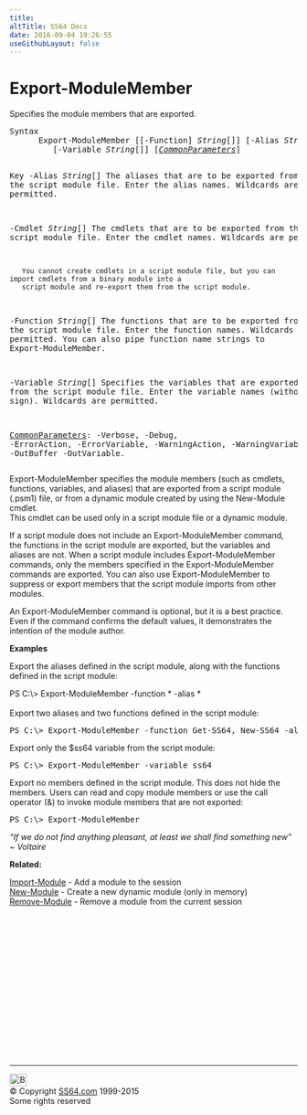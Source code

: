 ```yaml
---
title:
altTitle: SS64 Docs
date: 2016-09-04 19:26:55
useGithubLayout: false
---
```

<!-- #BeginLibraryItem "/Library/head_ps.lbi" --><!-- #EndLibraryItem --><h1>Export-ModuleMember</h1>
<p>Specifies the module members that are exported.</p>
<pre>Syntax
      Export-ModuleMember [[-Function] <i>String</i>[]] [-Alias <i>String</i>[]] [-Cmdlet <i>String</i>[]]
         [-Variable <i>String</i>[]] [<a href="common.html"><i>CommonParameters</i></a>]

Key
   -Alias <i>String</i>[]
       The aliases that are to be exported from the script module file.
       Enter the alias names. Wildcards are permitted.
        
   -Cmdlet <i>String</i>[]
       The cmdlets that are to be exported from the script module file.
       Enter the cmdlet names. Wildcards are permitted.
        
       You cannot create cmdlets in a script module file, but you can import cmdlets from a binary module into a 
       script module and re-export them from the script module.
        
   -Function <i>String</i>[]
       The functions that are to be exported from the script module file.
       Enter the function names. Wildcards are permitted.
       You can also pipe function name strings to Export-ModuleMember.
        
   -Variable <i>String</i>[]
       Specifies the variables that are exported from the script module file. Enter the variable names (without a 
       dollar sign). Wildcards are permitted.

   <a href="common.html">CommonParameters</a>:
       -Verbose, -Debug, -ErrorAction, -ErrorVariable, -WarningAction, -WarningVariable,
       -OutBuffer -OutVariable.</pre>
<p>Export-ModuleMember  specifies the module members (such as cmdlets, functions, variables, and aliases)      that are exported from a script module (.psm1) file, or from a dynamic module created by using the New-Module      cmdlet. <br>
This cmdlet can be used only in a script module file or a dynamic module.</p>
<p>If a script module does not include an Export-ModuleMember command, the functions in the script module are      exported, but the variables and aliases are not. When a script module includes Export-ModuleMember commands, only      the members specified in the Export-ModuleMember commands are exported. You can also use Export-ModuleMember to      suppress or export members that the script module imports from other modules.          </p>
<p>An Export-ModuleMember command is optional, but it is a best practice. Even if the command confirms the default      values, it demonstrates the intention of the module author.</p>
<p><b>Examples</b></p>
<p>Export the aliases defined in the script module, along with the functions defined in the script      module:</p>
<p><span class="code">PS C:\&gt; Export-ModuleMember -function * -alias *</span><br>
<br>
Export two aliases and two functions defined in the script module:</p>
<pre>PS C:\&gt; Export-ModuleMember -function Get-SS64, New-SS64 -alias gss, nss
</pre>
<p>Export only the $ss64 variable from the script module:</p>
<pre>PS C:\&gt; Export-ModuleMember -variable ss64</pre>
<p>Export no members defined in the script module.          This does not hide the members. Users can read and      copy module members or use the call operator (&amp;) to invoke module members that are not exported:</p>
<pre>PS C:\&gt; Export-ModuleMember</pre>
<p class="quote"><i>“If we do not find anything pleasant, at least we shall find something new” ~ </i><i>Voltaire</i></p>
<p><b>Related:</b></p>
<p><a href="import-module.html">Import-Module</a> - Add a module to the session <br>
<a href="new-module.html">New-Module</a> - Create a new dynamic module (only in memory) <br>
<a href="remove-module.html">Remove-Module</a> - Remove a module from the current session</p><!-- #BeginLibraryItem "/Library/foot_ps.lbi" --><p>
<!-- PowerShell300 -->
<ins class="adsbygoogle" style="display:inline-block;width:300px;height:250px" data-ad-client="ca-pub-6140977852749469" data-ad-slot="6253539900"></ins>
<script>
(adsbygoogle = window.adsbygoogle || []).push({});
</script></p>
<hr>
<div id="bl" class="footer"><a href="export-modulemember.html#"><img src="../images/top.png" width="30" height="22" alt="Back to the Top"></a></div>
<div id="br" class="footer, tagline">© Copyright <a href="http://ss64.com/">SS64.com</a> 1999-2015<br>
Some rights reserved</div><!-- #EndLibraryItem -->

